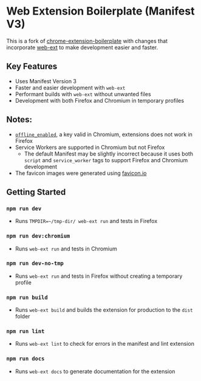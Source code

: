 # Web Extension Boilerplate (Manifest V3)
This is a fork of [chrome-extension-boilerplate](https://github.com/mh-anwar/mv3-extension-boilerplate) with changes that incorporate [web-ext](https://www.npmjs.com/package/web-ext) to make development easier and faster.

## Key Features
- Uses Manifest Version 3
- Faster and easier development with `web-ext` 
- Performant builds with `web-ext` without unwanted files
- Development with both Firefox and Chromium in temporary profiles

## Notes:
- [`offline_enabled`](https://developer.mozilla.org/en-US/docs/Mozilla/Add-ons/WebExtensions/manifest.json/offline_enabled), a key valid in Chromium, extensions does not work in Firefox
- Service Workers are supported in Chromium but not Firefox
  - The default Manifest may be slightly incorrect because it uses both `script` and `service_worker` tags to support Firefox and Chromium development
- The favicon images were generated using [favicon.io](https://favicon.io/)

## Getting Started

### `npm run dev`
- Runs `TMPDIR=~/tmp-dir/ web-ext run` and tests in Firefox

### `npm run dev:chromium`
- Runs `web-ext run` and tests in Chromium

### `npm run dev-no-tmp`
- Runs `web-ext run` and tests in Firefox without creating a temporary profile

### `npm run build`
- Runs `web-ext build` and builds the extension for production to the `dist` folder

### `npm run lint`
- Runs `web-ext lint` to check for errors in the manifest and lint extension

### `npm run docs`
- Runs `web-ext docs` to generate documentation for the extension